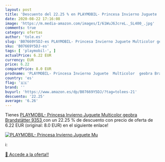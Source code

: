 ```yaml
---
layout: post
title: 'Descuento del 22.25 % en PLAYMOBIL- Princesa Invierno Juguete  Mu'
date: 2020-08-22 17:16:08
image: 'https://m.media-amazon.com/images/I/61WuJ6JcreL._SL400_.jpg'
comments: true
category: ofertas
author: 'tole.es'
slug: 'B07669Y5DJ-es PLAYMOBIL- Princesa Invierno Juguete Multicolor geobra...'
sku: 'B07669Y5DJ-es'
tags: [ 'playmobil-', ]
actualPrice: 6.22 EUR
currency: EUR
price: 6.22
comparePrice: 8.0 EUR
prodname: 'PLAYMOBIL- Princesa Invierno Juguete  Multicolor  geobra Brandstätter 9353 '
country: 'es'
flag: '🇪🇸'
brand: ''
buyurl: 'https://www.amazon.es/dp/B07669Y5DJ/?tag=tolees-21'
descuento: '22.25'
average: '6.26'
---
```


Tienes [PLAYMOBIL- Princesa Invierno Juguete  Multicolor  geobra Brandstätter 9353 ](https://www.amazon.es/dp/B07669Y5DJ/?tag=tolees-21) con un 22.25 % de descuento con precio de oferta de 6.22 EUR (original: 8.0 EUR) en el siguiente enlace!

[![PLAYMOBIL- Princesa Invierno Juguete  Mu](https://m.media-amazon.com/images/I/61WuJ6JcreL._SL400_.jpg)](https://www.amazon.es/dp/B07669Y5DJ/?tag=tolees-21)

ℹ️:


[🛒 Accede a la oferta!!](https://www.amazon.es/dp/B07669Y5DJ/?tag=tolees-21)
